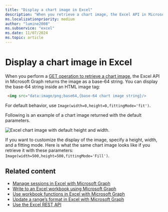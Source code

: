 ```yaml
---
title: "Display a chart image in Excel"
description: "When you retrieve a chart image, the Excel API in Microsoft Graph returns the image as a base-64 string that you can display inside an HTML image tag."
ms.localizationpriority: medium
author: "lumine2008"
ms.subservice: "excel"
ms.date: 11/07/2024
ms.topic: article
---
```


# Display a chart image in Excel

When you perform a [GET operation to retrieve a chart image](/graph/api/chart-image), the Excel API in Microsoft Graph returns the image as a base-64 string. You can display the base-64 string inside an HTML image tag:

```html
 <img src="data:image/png;base64,{base-64 chart image string}/>
```

For default behavior, use `Image(width=0,height=0,fittingMode='fit')`.

Following is an example of a chart image returned with the default parameters.

![Excel chart image with default height and width.](https://cdn.graph.office.net/prod/GraphDocuments/en-us/concepts/images/GetChart-default.png)

If you want to customize the display of the image, specify a height, width, and a fitting mode. Here is what the same chart image looks like if you retrieve it with these parameters: `Image(width=500,height=500,fittingMode='Fill')`.

## Related content

* [Manage sessions in Excel with Microsoft Graph](excel-manage-sessions.md)
* [Write to an Excel workbook using Microsoft Graph](excel-write-to-workbook.md)
* [Use workbook functions in Excel with Microsoft Graph](excel-use-functions.md)
* [Update a range’s format in Excel with Microsoft Graph](excel-update-range-format.md)
* [Use the Excel REST API](/graph/api/resources/excel)
